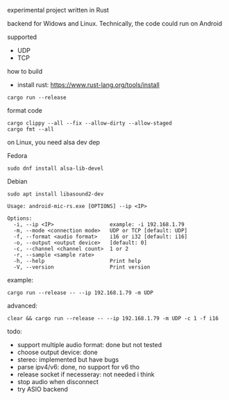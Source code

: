 experimental project written in Rust

backend for Widows and Linux.
Technically, the code could run on Android

supported
- UDP
- TCP

how to build

- install rust: https://www.rust-lang.org/tools/install

```
cargo run --release
```


format code
```
cargo clippy --all --fix --allow-dirty --allow-staged
cargo fmt --all
```

on Linux, you need alsa dev dep

Fedora
```
sudo dnf install alsa-lib-devel
```

Debian
```
sudo apt install libasound2-dev
```

``` shell
Usage: android-mic-rs.exe [OPTIONS] --ip <IP>

Options:
  -i, --ip <IP>                  example: -i 192.168.1.79
  -m, --mode <connection mode>   UDP or TCP [default: UDP]
  -f, --format <audio format>    i16 or i32 [default: i16]
  -o, --output <output device>   [default: 0]
  -c, --channel <channel count>  1 or 2
  -r, --sample <sample rate>
  -h, --help                     Print help
  -V, --version                  Print version
```

example:
```
cargo run --release -- --ip 192.168.1.79 -m UDP
```


advanced:
```
clear && cargo run --release -- --ip 192.168.1.79 -m UDP -c 1 -f i16
```

todo: 
- support multiple audio format: done but not tested
- choose output device: done
- stereo: implemented but have bugs
- parse ipv4/v6: done, no support for v6 tho
- release socket if necesseray: not needed i think
- stop audio when disconnect 
- try ASIO backend